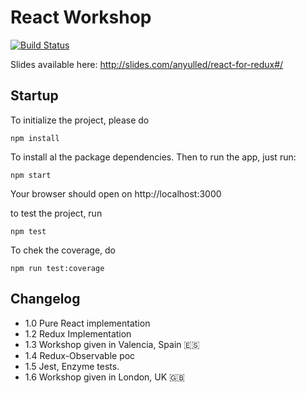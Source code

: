 # React Workshop

[![Build Status](https://travis-ci.org/anyulled/ReactWorkshop.svg?branch=master)](https://travis-ci.org/anyulled/ReactWorkshop)

Slides available here: http://slides.com/anyulled/react-for-redux#/

## Startup

To initialize the project, please do

```
npm install
```

To install al the package dependencies. Then to run the app, just run:

```
npm start
```

Your browser should open on http://localhost:3000

to test the project, run
```
npm test
```

To chek the coverage, do
```
npm run test:coverage
```

## Changelog

* 1.0 Pure React implementation
* 1.2 Redux Implementation
* 1.3 Workshop given in Valencia, Spain 🇪🇸
* 1.4 Redux-Observable poc
* 1.5 Jest, Enzyme tests.
* 1.6 Workshop given in London, UK 🇬🇧
